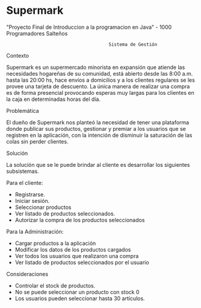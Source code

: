 # Supermark
"Proyecto Final de Introduccion a la programacion en Java" - 1000 Programadores Salteños

                                          Sistema de Gestión
                                                         

Contexto

Supermark es un supermercado minorista en expansión que atiende las necesidades hogareñas de su comunidad, está abierto desde las 8:00 a.m. 
hasta las 20:00 hs, hace envíos a domicilios y a los clientes regulares se les provee una tarjeta de descuento. La única manera de realizar una
compra es de forma presencial provocando esperas muy largas para los clientes en la caja en determinadas horas del día. 

Problemática

El dueño de Supermark nos planteó la necesidad de tener una plataforma donde publicar sus productos, gestionar y premiar a los usuarios 
que se registren en la aplicación, con la intención de disminuir la saturación de las colas sin perder clientes. 

 
Solución

La solución que se le puede brindar al cliente es desarrollar los siguientes subsistemas.

Para el cliente: 
-	Registrarse.
-	Iniciar sesión.
-	Seleccionar productos
-	Ver  listado de productos seleccionados.
-	Autorizar la compra de los productos seleccionados

Para la Administración:
-	Cargar productos a la aplicación
-	Modificar los datos de los productos cargados
-	Ver todos los usuarios que realizaron una compra
-	Ver listado de productos seleccionados por el usuario

Consideraciones

-	Controlar el stock de productos.
-	No se puede seleccionar un producto con stock 0
-	Los usuarios pueden seleccionar hasta 30 artículos.
